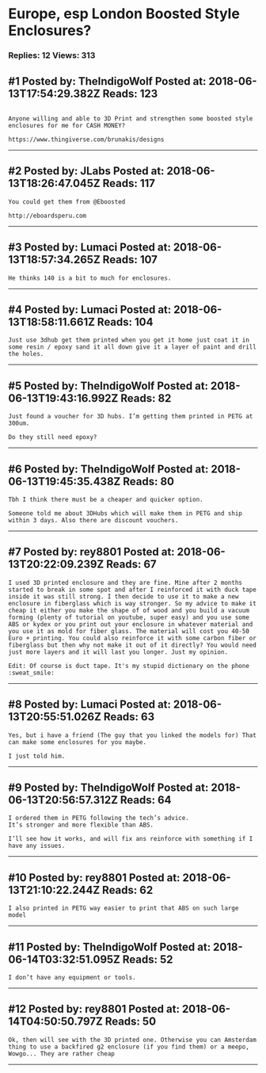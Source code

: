 # Europe, esp London Boosted Style Enclosures?

### Replies: 12 Views: 313

## \#1 Posted by: TheIndigoWolf Posted at: 2018-06-13T17:54:29.382Z Reads: 123

```

Anyone willing and able to 3D Print and strengthen some boosted style enclosures for me for CASH MONEY?

https://www.thingiverse.com/brunakis/designs
```

---
## \#2 Posted by: JLabs Posted at: 2018-06-13T18:26:47.045Z Reads: 117

```
You could get them from @Eboosted

http://eboardsperu.com
```

---
## \#3 Posted by: Lumaci Posted at: 2018-06-13T18:57:34.265Z Reads: 107

```
He thinks 140 is a bit to much for enclosures.
```

---
## \#4 Posted by: Lumaci Posted at: 2018-06-13T18:58:11.661Z Reads: 104

```
Just use 3dhub get them printed when you get it home just coat it in some resin / epoxy sand it all down give it a layer of paint and drill the holes.
```

---
## \#5 Posted by: TheIndigoWolf Posted at: 2018-06-13T19:43:16.992Z Reads: 82

```
Just found a voucher for 3D hubs. I’m getting them printed in PETG at 300um.

Do they still need epoxy?
```

---
## \#6 Posted by: TheIndigoWolf Posted at: 2018-06-13T19:45:35.438Z Reads: 80

```
Tbh I think there must be a cheaper and quicker option.

Someone told me about 3DHubs which will make them in PETG and ship within 3 days. Also there are discount vouchers.
```

---
## \#7 Posted by: rey8801 Posted at: 2018-06-13T20:22:09.239Z Reads: 67

```
I used 3D printed enclosure and they are fine. Mine after 2 months started to break in some spot and after I reinforced it with duck tape inside it was still strong. I then decide to use it to make a new enclosure in fiberglass which is way stronger. So my advice to make it cheap it either you make the shape of of wood and you build a vacuum forming (plenty of tutorial on youtube, super easy) and you use some ABS or kydex or you print out your enclosure in whatever material and you use it as mold for fiber glass. The material will cost you 40-50 Euro + printing. You could also reinforce it with some carbon fiber or fiberglass but then why not make it out of it directly? You would need just more layers and it will last you longer. Just my opinion.

Edit: Of course is duct tape. It's my stupid dictionary on the phone :sweat_smile:
```

---
## \#8 Posted by: Lumaci Posted at: 2018-06-13T20:55:51.026Z Reads: 63

```
Yes, but i have a friend (The guy that you linked the models for) That can make some enclosures for you maybe.

I just told him.
```

---
## \#9 Posted by: TheIndigoWolf Posted at: 2018-06-13T20:56:57.312Z Reads: 64

```
I ordered them in PETG following the tech’s advice.
It’s stronger and more flexible than ABS.

I’ll see how it works, and will fix ans reinforce with something if I have any issues.
```

---
## \#10 Posted by: rey8801 Posted at: 2018-06-13T21:10:22.244Z Reads: 62

```
I also printed in PETG way easier to print that ABS on such large model
```

---
## \#11 Posted by: TheIndigoWolf Posted at: 2018-06-14T03:32:51.095Z Reads: 52

```
I don’t have any equipment or tools.
```

---
## \#12 Posted by: rey8801 Posted at: 2018-06-14T04:50:50.797Z Reads: 50

```
Ok, then will see with the 3D printed one. Otherwise you can Amsterdam thing to use a backfired g2 enclosure (if you find them) or a meepo, Wowgo... They are rather cheap
```

---
